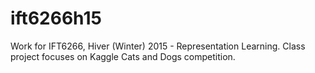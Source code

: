 # ift6266h15
Work for IFT6266, Hiver (Winter) 2015 - Representation Learning. Class project focuses on Kaggle Cats and Dogs competition.
